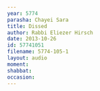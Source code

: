 ```yaml
---
year: 5774
parasha: Chayei Sara
title: Dissed
author: Rabbi Eliezer Hirsch
date: 2013-10-26
id: 57741051
filename: 5774-105-1
layout: audio
moment: 
shabbat: 
occasion: 
---
```

